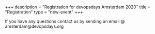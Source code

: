 +++
description = "Registration for devopsdays Amsterdam 2020"
title = "Registration"
type = "new-event"
+++
<div style="width:100%; text-align:left;">

<div class = "col-md-12">If you have any questions contact us by sending an email @ amsterdam@devopsdays.org</div>

<br>
<br>

<div class = "col-md-12">
<script src='https://js.tito.io/v1' async></script>
<link rel="stylesheet" type="text/css" href='https://css.tito.io/v1.1' />	
<tito-widget event="devopdays-amsterdam/2020"></tito-widget>
</div>